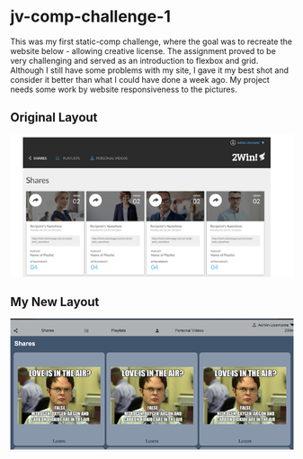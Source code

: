 # jv-comp-challenge-1

This was my first static-comp challenge, where the goal was to recreate the website below - allowing creative license. The assignment proved to be very challenging and served as an introduction to flexbox and grid. Although I still have some problems with my site, I gave it my best shot and consider it better than what I could have done a week ago. My project needs some work by website responsiveness to the pictures. 

## Original Layout
![alt text](https://raw.githubusercontent.com/jobbotrock/jv-comp-challenge-1/master/Screen%20Shot%202020-05-26%20at%203.35.22%20AM.png)



## My New Layout
![alt text](https://raw.githubusercontent.com/jobbotrock/jv-comp-challenge-1/master/Screen%20Shot%202020-05-26%20at%203.31.09%20AM.png)



